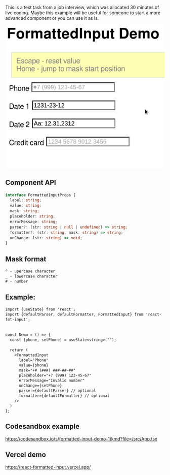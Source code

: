 This is a test task from a job interview, which was allocated 30 minutes of live coding.
Maybe this example will be useful for someone to start a more advanced component or you can use it as is.

![demo](/public/formatted-input.gif)

## Component API

```ts
interface FormattedInputProps {
  label: string;
  value: string;
  mask: string;
  placeholder: string;
  errorMessage: string;
  parser?: (str: string | null | undefined) => string;
  formatter?: (str: string, mask: string) => string;
  onChange: (str: string) => void;
}
```

## Mask format
```
^ - upercase character
_ - lowercase character
# - number
```

## Example:

```tsx
import {useState} from 'react';
import {defaultParser, defaultFormatter, FormattedInput} from 'react-fmt-input';


const Demo = () => {
  const [phone, setPhone] = useState<string>("");

  return (
    <FormattedInput
      label="Phone"
      value={phone}
      mask="+# (###) ###-##-##"
      placeholder="+7 (999) 123-45-67"
      errorMessage="Invalid number"
      onChange={setPhone}
      parser={defaultParser} // optional
      formatter={defaultFormatter} // optional
    />
  )
};
```

## Codesandbox example

https://codesandbox.io/s/formatted-input-demo-1tkmd?file=/src/App.tsx

## Vercel demo

https://react-formatted-input.vercel.app/
